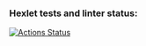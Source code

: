 ### Hexlet tests and linter status:
[![Actions Status](https://github.com/BenGunn87/php-project-lvl1/workflows/hexlet-check/badge.svg)](https://github.com/BenGunn87/php-project-lvl1/actions)